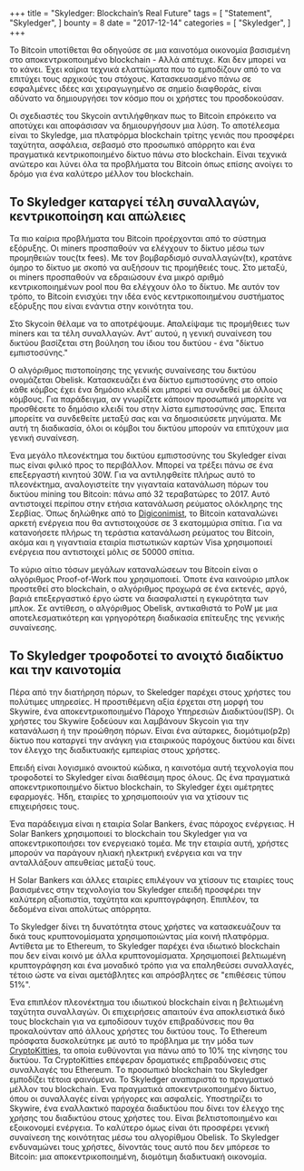 +++
title = "Skyledger: Blockchain’s Real Future"
tags = [
    "Statement",
    "Skyledger",
]
bounty = 8
date = "2017-12-14"
categories = [
    "Skyledger",
]
+++

Το Bitcoin υποτίθεται θα οδηγούσε σε μια καινοτόμα οικονομία βασισμένη στο αποκεντρικοποιημένο blockchain - Αλλά απέτυχε. Και δεν μπορεί να το κάνει. Έχει καίρια τεχνικά ελαττώματα που το εμποδίζουν από το να επιτύχει τους αρχικούς του στόχους. Κατασκευασμένο πάνω σε εσφαλμένες ιδέες και χειραγωγημένο σε σημείο διαφθοράς, είναι αδύνατο να δημιουργήσει τον κόσμο που οι χρήστες του προσδοκούσαν.

Οι σχεδιαστές του Skycoin αντιλήφθηκαν πως το Bitcoin επρόκειτο να αποτύχει και αποφάσισαν να δημιουργήσουν μια λύση. Το αποτέλεσμα είναι το Skyledge, μια πλατφόρμα blockchain τρίτης γενιάς που προσφέρει ταχύτητα, ασφάλεια, σεβασμό στο προσωπικό απόρρητο και ένα πραγματικά κεντρικοποιημένο δίκτυο πάνω στο blockchain. Είναι τεχνικά ανώτερο και λύνει όλα τα προβλήματα του Bitcoin όπως επίσης ανοίγει το δρόμο για ένα καλύτερο μέλλον του blockchain.


## Το Skyledger καταργεί τέλη συναλλαγών, κεντρικοποίηση και απώλειες

Τα πιο καίρια προβλήματα του Bitcoin προέρχονται από το σύστημα εξόρυξης. Οι miners προσπαθούν να ελέγχουν το δίκτυο μέσω των προμηθειών τους(tx fees). Με τον βομβαρδισμό συναλλαγών(tx), κρατάνε όμηρο το δίκτυο με σκοπό να αυξήσουν τις προμήθειές τους. Στο μεταξύ, οι miners προσπαθούν να εδραιώσουν ένα μικρό αριθμό κεντρικοποιημένων pool που θα ελέγχουν όλο το δίκτυο. Με αυτόν τον τρόπο, το Bitcoin ενισχύει την ιδέα ενός κεντρικοποιημένου συστήματος εξόρυξης που είναι ενάντια στην κοινότητα του.

Στο Skycoin θέλαμε να το αποτρέψουμε. Απαλείψαμε τις προμήθειες των miners και τα τέλη συναλλαγών. Αντ' αυτού, η γενική συναίνεση του δικτύου βασίζεται στη βούληση του ίδιου του δικτύου - ένα "δίκτυο εμπιστοσύνης."

Ο αλγόριθμος πιστοποίησης της γενικής συναίνεσης του δικτύου ονομάζεται Obelisk. Κατασκευάζει ένα δίκτυο εμπιστοσύνης στο οποίο κάθε κόμβος έχει ένα δημόσιο κλειδί και μπορεί να συνδεθεί με άλλους κόμβους. Για παράδειγμα, αν γνωρίζετε κάποιον προσωπικά μπορείτε να προσθέσετε το δημόσιο κλειδί του στην λίστα εμπιστοσύνης σας. Έπειτα μπορείτε να συνδεθείτε μεταξύ σας και να δημοσιεύσετε μηνύματα. Με αυτή τη διαδικασία, όλοι οι κόμβοι του δικτύου μπορούν να επιτύχουν μια γενική συναίνεση.

Ένα μεγάλο πλεονέκτημα του δικτύου εμπιστοσύνης του Skyledger είναι πως είναι φιλικό προς το περιβάλλον. Μπορεί να τρέξει πάνω σε ένα επεξεργαστή κινητού 30W. Για να αντιληφθείτε πλήρως αυτό το πλεονέκτημα, αναλογιστείτε την γιγανταία κατανάλωση πόρων του δικτύου mining του Bitcoin: πάνω από 32 τεραβατώρες το 2017. Αυτό αντιστοιχεί περίπου στην ετήσια κατανάλωση ρεύματος ολόκληρης της Σερβίας. Όπως δηλώθηκε από το [Digiconimist](https://digiconomist.net/bitcoin-energy-consumption), το Bitcoin καταναλώνει αρκετή ενέργεια που θα αντιστοιχούσε σε 3 εκατομμύρια σπίτια. Για να κατανοήσετε πλήρως τη τεράστια κατανάλωση ρεύματος του Bitcoin, ακόμα και η γιγαντιαία εταιρία πιστωτικών καρτών Visa χρησιμοποιεί ενέργεια που αντιστοιχεί μόλις σε 50000 σπίτια.

Το κύριο αίτιο τόσων μεγάλων καταναλώσεων του Bitcoin είναι ο αλγόριθμος Proof-of-Work που χρησιμοποιεί. Όποτε ένα καινούριο μπλοκ προστεθεί στο blockchain, ο αλγόριθμος προχωρά σε ένα εκτενές, αργό, βαριά επεξεργαστικό έργο ώστε να διασφαλιστεί η εγκυρότητα των μπλοκ. Σε αντίθεση, ο αλγόριθμος Obelisk, αντικαθιστά το PoW με μια αποτελεσματικότερη και γρηγορότερη διαδικασία επίτευξης της γενικής συναίνεσης.

## Το Skyledger τροφοδοτεί το ανοιχτό διαδίκτυο και την καινοτομία

Πέρα από την διατήρηση πόρων, το Skeledger παρέχει στους χρήστες του πολύτιμες υπηρεσίες. Η προστιθέμενη αξία έρχεται στη μορφή του Skywire, ένα αποκεντρικοποιημένο Πάροχο Υπηρεσιών Διαδικτύου(ISP). Οι χρήστες του Skywire ξοδεύουν και λαμβάνουν Skycoin για την κατανάλωση ή την προώθηση πόρων. Είναι ένα αύταρκες, διομότιμο(p2p) δίκτυο που καταργεί την ανάγκη για εταιρικούς παρόχους δικτύου και δίνει τον έλεγχο της διαδικτυακής εμπειρίας στους χρήστες.

Επειδή είναι λογισμικό ανοικτού κώδικα, η καινοτόμα αυτή τεχνολογία που τροφοδοτεί το Skyledger είναι διαθέσιμη προς όλους. Ως ένα πραγματικά αποκεντρικοποιημένο δίκτυο blockchain, το Skyledger έχει αμέτρητες εφαρμογές. Ήδη, εταιρίες το χρησιμοποιούν για να χτίσουν τις επιχειρήσεις τους.

Ένα παράδειγμα είναι η εταιρία Solar Bankers, ένας πάροχος ενέργειας. Η Solar Bankers χρησιμοποιεί το blockchain του Skyledger για να αποκεντρικοποιήσει τον ενεργειακό τομέα. Με την εταιρία αυτή, χρήστες μπορούν να παράγουν ηλιακή ηλεκτρική ενέργεια και να την ανταλλάξουν απευθείας μεταξύ τους.

Η Solar Bankers και άλλες εταιρίες επιλέγουν να χτίσουν τις εταιρίες τους βασισμένες στην τεχνολογία του Skyledger επειδή προσφέρει την καλύτερη αξιοπιστία, ταχύτητα και κρυπτογράφηση. Επιπλέον, τα δεδομένα είναι απολύτως απόρρητα.

Το Skyledger δίνει τη δυνατότητα στους χρήστες να κατασκευάζουν τα δικά τους κρυπτονομίσματα χρησιμοποιώντας μία κοινή πλατφόρμα. Αντίθετα με το Ethereum, το Skyledger παρέχει ένα ιδιωτικό blockchain που δεν είναι κοινό με άλλα κρυπτονομίσματα. Χρησιμοποιεί βελτιωμένη κρυπτογράφηση και ένα μοναδικό τρόπο για να επαληθεύσει συναλλαγές, τέτοιο ώστε να είναι αμετάβλητες και απρόσβλητες σε "επιθέσεις τύπου 51%".

Ένα επιπλέον πλεονέκτημα του ιδιωτικού blockchain είναι η βελτιωμένη ταχύτητα συναλλαγών. Οι επιχειρήσεις απαιτούν ένα αποκλειστικά δικό τους blockchain για να εμποδίσουν τυχόν επιβραδύνσεις που θα προκαλούνταν από άλλους χρήστες του δικτύου τους. Το Ethereum πρόσφατα δυσκολεύτηκε με αυτό το πρόβλημα με την μόδα των [CryptoKitties](http://www.bbc.co.uk/news/technology-42237162), τα οποία ευθύνονται για πάνω από το 10% της κίνησης του δικτύου. Τα CryptoKitties επέφεραν δραματικές επιβραδύνσεις στις συναλλαγές του Ethereum. Tο προσωπικό blockchain του Skyledger εμποδίζει τέτοια φαινόμενα.
Το Skyledger αναπαριστά το πραγματικό μέλλον του blockchain. Ένα πραγματικά αποκεντρικοποιημένο δίκτυο, όπου οι συναλλαγές είναι γρήγορες και ασφαλείς. Υποστηρίζει το Skywire, ένα εναλλακτικό παροχέα διαδικτύου που δίνει τον έλεγχο της χρήσης του διαδικτύου στους χρήστες του. Είναι βελτιστοποιημένο και εξοικονομεί ενέργεια. Το καλύτερο όμως είναι ότι προσφέρει γενική συναίνεση της κοινότητας μέσω του αλγορίθμου Obelisk. Το Skyledger ενδυναμώνει τους χρήστες, δίνοντάς τους αυτό που δεν μπόρεσε το Bitcoin: μια αποκεντρικοποιημένη, διομότιμη διαδικτυακή οικονομία.
